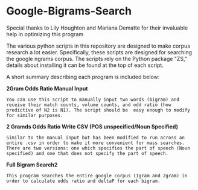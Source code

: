 # Google-Bigrams-Search

Special thanks to Lily Houghton and Mariana Dematte for their invaluable help in optimizing this program

The various python scripts in this repository are designed to make corpus research a lot easier. Specifically, these scripts are designed for searching the google ngrams corpus. The scripts rely on the Python package "ZS," details about installing it can be found at the top of each script.

A short summary describing each program is included below:

**2Gram Odds Ratio Manual Input**

    You can use this script to manually input two words (bigram) and receive their match counts, volume counts, and odd ratio (how predictive of N2 is N1). The script should be  easy enough to modify for similar purposes.

**2 Gramds Odds Ratio Write CSV (POS unspecified/Noun Specified)**

    Similar to the manual input but has been modified to run across an entire .csv in order to make it more convenient for mass searches. There are two versions: one which specifies the part of speech (Noun specified) and one that does not specify the part of speech.
    
**Full Bigram Search2**

    This program searches the entire google corpus (1gram and 2gram) in order to calculate odds ratio and deltaP for each bigram.
